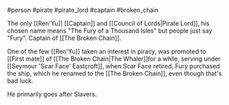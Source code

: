 #person #pirate #pirate_lord #captain #broken_chain

The only [[Ren'Yu]] [[Captain]] and [[Council of Lords|Pirate Lord]], his chosen name means "The Fury of a Thousand Isles" but people just say "Fury".  Captain of [[The Broken Chain]].

One of the few [[Ren'Yu]] taken an interest in piracy, was promoted to [[First mate]] of [[The Broken Chain|The Whaler]]for a while, serving under [[Seymour 'Scar Face' Eastcroft]], when Scar Face retired, Fury purchased the ship, which he renamed to the [[The Broken Chain]], even though that's bad luck.  

He primarily goes after Slavers.